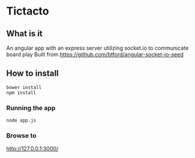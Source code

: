 # Tictacto

## What is it
An angular app with an express server utilizing socket.io to communicate board play
Built from https://github.com/btford/angular-socket-io-seed

## How to install
```shell
bower install
npm install
```

### Running the app
```shell
node app.js
```
### Browse to
<a href="http://127.0.0.1:3000/">http://127.0.0.1:3000/</a>
